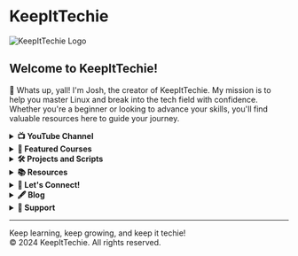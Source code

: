# KeepItTechie

![KeepItTechie Logo](https://your-image-url.com/logo.png)

## Welcome to KeepItTechie!

👋 Whats up, yall! I'm Josh, the creator of KeepItTechie. My mission is to help you master Linux and break into the tech field with confidence. Whether you're a beginner or looking to advance your skills, you'll find valuable resources here to guide your journey.

<details>
  <summary><b>📺 YouTube Channel</b></summary>
  <p>
    Check out my <a href="https://www.youtube.com/c/KeepItTechie">YouTube channel</a> where I post tutorials, tips, and guides on:
    <ul>
      <li><strong>Linux Basics</strong>: Learn the fundamentals of Linux and how to navigate the command line.</li>
      <li><strong>Server Management</strong>: Set up and manage your own servers.</li>
      <li><strong>Tech Career Advice</strong>: Tips on how to get into the tech field and succeed.</li>
      <li><strong>Open Source Projects</strong>: Contribute to and benefit from open source software.</li>
      <li><strong>MySQL Course</strong>: Comprehensive MySQL course to get you started with database management.</li>
    </ul>
  </p>
</details>

<details>
  <summary><b>🌟 Featured Courses</b></summary>
  <p>
    <ul>
      <li><a href="https://youtu.be/ROjZy1WbCIA?si=AcuUzjspVOrRqUjA">Introduction to Linux</a> on freeCodeCamp: Over 2 million views!</li>
      <li><a href="https://youtu.be/BgGeGVqgt0s?si=t38Zu0B8vt5OeCnC">Beginners Crash Course</a></li>
      <li><a href="https://youtu.be/cp196HWz72g?si=OYQp5MWjZc_KCGtB">MySQL Mastery Course</a></li>
    </ul>
  </p>
</details>

<details>
  <summary><b>🛠️ Projects and Scripts</b></summary>
  <p>
    Explore my repository filled with scripts for managing Ubuntu servers. These scripts are designed to simplify your workflow and enhance your productivity.
    <ul>
      <li><a href="https://github.com/KeepItTechie/Ubuntu-Server-Arsenal">Ubuntu Server Arsenal</a>: A collection of bash scripts to automate various Linux tasks.</li>
      <li><a href="https://github.com/KeepItTechie/mclsi">MCLSI</a>: Minecraft Server Linux Installer.</li>
      <li><a href="https://github.com/KeepItTechie/BorgGuard">BorgGuard</a>: Step-by-step guides to set up different types of servers.</li>
    </ul>
  </p>
</details>

<details>
  <summary><b>📚 Resources</b></summary>
  <p>
    <ul>
      <li><a href="https://www.kernel.org/doc/html/latest/">Linux Documentation</a></li>
      <li><a href="https://ubuntu.com/server/docs">Ubuntu Server Guide</a></li>
      <li><a href="https://github.com/jwasham/coding-interview-university">Tech Interview Prep</a></li>
    </ul>
  </p>
</details>

<details>
  <summary><b>💬 Let's Connect!</b></summary>
  <p>
    <ul>
      <li><strong>Twitter</strong>: <a href="https://twitter.com/KeepItTechie">@KeepItTechie</a></li>
      <li><strong>LinkedIn</strong>: <a href="https://www.linkedin.com/in/joshualacy/">Joshua Lacy</a></li>
      <li><strong>Email</strong>: keepittechie@gmail.com</li>
    </ul>
  </p>
</details>

<details>
  <summary><b>🖋️ Blog</b></summary>
  <p>
    Visit my <a href="https://docs.keepittechie.com">blog</a> for more in-depth articles, tutorials, and updates on the latest in tech.
  </p>
</details>

<details>
  <summary><b>🎉 Support</b></summary>
  <p>
    If you find my content helpful, consider supporting me by joining my <a href="https://www.youtube.com/c/KeepItTechie/join">YouTube channel membership</a>. Your support helps me create more valuable content for the community.
    <br>
    <a href="https://www.youtube.com/c/KeepItTechie?sub_confirmation=1">Subscribe to KeepItTechie on YouTube!</a>
  </p>
</details>

---

Keep learning, keep growing, and keep it techie!
<br>
© 2024 KeepItTechie. All rights reserved.
